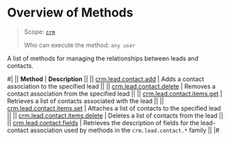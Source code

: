# Overview of Methods

> Scope: [`crm`](../../../scopes/permissions.md)
>
> Who can execute the method: `any user`

A list of methods for managing the relationships between leads and contacts.

#|
|| **Method** | **Description** ||
|| [crm.lead.contact.add](./crm-lead-contact-add.md) | Adds a contact association to the specified lead ||
|| [crm.lead.contact.delete](./crm-lead-contact-delete.md) | Removes a contact association from the specified lead ||
|| [crm.lead.contact.items.get](./crm-lead-contact-items-get.md) | Retrieves a list of contacts associated with the lead ||
|| [crm.lead.contact.items.set](./crm-lead-contact-items-set.md) | Attaches a list of contacts to the specified lead ||
|| [crm.lead.contact.items.delete](./crm-lead-contact-items-delete.md) | Deletes a list of contacts from the lead ||
|| [crm.lead.contact.fields](./crm-lead-contact-fields.md) | Retrieves the description of fields for the lead-contact association used by methods in the `crm.lead.contact.*` family ||
|#